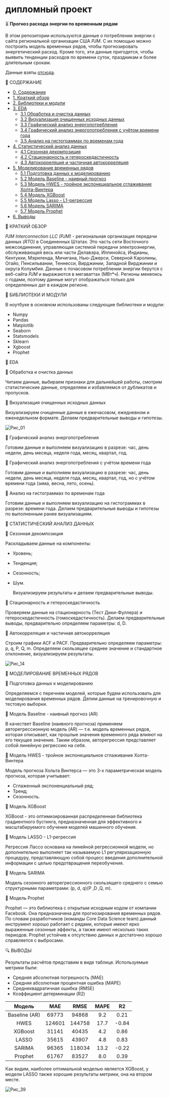 # дипломный проект

⏳ **Прогноз расхода энергии по временным рядам**

  В этом репозитории используются данные о потреблении энергии с сайта региональной организации США *PJM*. С их помощью можно построить модель временных рядов, чтобы прогнозировать энергетический расход. Кроме того, эти данные пригодятся, чтобы выявить тенденции расходов по времени суток, праздникам и более длительным срокам.

Данные взяты [отсюда](https://www.kaggle.com/datasets/robikscube/hourly-energy-consumption).

📂 СОДЕРЖАНИЕ<a id="0"></a>

- [0. Содержание](#0)
- [1. Краткий обзор](#1)
- [2. Библиотеки и модули](#2)
- [3. EDA](#3)
  - [3.1 Обработка и очистка данных](#3.1)
  - [3.2 Визуализация очищенных исходных данных](#3.2)
  - [3.3 Графический анализ энергопотребления](#3.3)
  - [3.4 Графический анализ энергопотребления с учётом времени года](#3.4)
  - [3.5 Анализ на гистограммах по временам года](#3.5)
- [4. Статистический анализ данных](#4)
  - [4.1 Сезонная декомпозиция](#4.1)
  - [4.2 Стационарность и гетероскедастичность](#4.2)
  - [4.3 Автокорреляция и частичная автокорреляция](#4.3)
- [5. Моделирование временных рядов](#5)
  - [5.1 Подготовка данных к моделированию](#5.1)
  - [5.2 Модель Baseline - наивный прогноз](#5.2)
  - [5.3 Модель HWES - тройное экспонециальное сглаживание Холта-Винтера](#5.3)
  - [5.4 Модель XGBoost](#5.4)
  - [5.5 Модель Lasso - L1-регрессия](#5.5)
  - [5.6 Модель SARIMA](#5.6)
  - [5.7 Модель Prophet](#5.7)
- [6. Выводы](#6)

📂 КРАТКИЙ ОБЗОР<a id="1"></a>

  *PJM Interconnection LLC (PJM)* - региональная организация передачи данных *(RTO)* в Соединенных Штатах. Это часть сети Восточного межсоединения, управляющая системой передачи электроэнергии, обслуживающей весь или части Делавэра, Иллинойса, Индианы, Кентукки, Мэриленда, Мичигана, Нью-Джерси, Северной Каролины, Огайо, Пенсильвании, Теннесси, Вирджинии, Западной Вирджинии и округа Колумбия.
Данные о почасовом потреблении энергии берутся с веб-сайта *PJM* и выражаются в мегаваттах (МВт*ч).
Регионы менялись с годами, поэтому данные могут отображаться только для определенных дат в каждом регионе.

📂 БИБЛИОТЕКИ И МОДУЛИ<a id="2"></a>

  В ноутбуке в основном использованы следующие библиотеки и модули:

- Numpy
- Pandas
- Matplotlib
- Seaborn
- Statsmodels
- Sklearn
- Xgboost
- Prophet

📂 EDA<a id="3"></a>

📐 Обработка и очистка данных<a id="3.1"></a>

  Читаем данные, выбираем признаки для дальнейшей работы, смотрим статистические данные, определяем и избавляемся от дубликатов и пропусков.

📐 Визуализация очищенных исходных данных<a id="3.2"></a>

  Визуализируем очищенные данные в ежечасовом, ежедневном и еженедельном формате. Делаем предварительные выводы и гипотезы.

![Рис_01](./Images/image_01.png "Потребление энергии PJM")

📐 Графический анализ энергопотребления<a id="3.3"></a>

  Готовим данные и выполняем визуализацию в разрезе: час, день недели, день месяца, неделя года, месяц, квартал, год.

📐 Графический анализ энергопотребления с учётом времени года<a id="3.4"></a>

  Готовим данные и выполняем визуализацию в разрезе: час, день недели, день месяца, неделя года, месяц, квартал, год, но с учётом времени года (зима, весна, лето, осень).

📐 Анализ на гистограммах по временам года<a id="3.5"></a>

  Готовим данные и выполняем визуализацию на гистограммах в разрезе: времени года. Делаем предварительные выводы и гипотезы по выполненным ранее визуализациям.

📂 СТАТИСТИЧЕСКИЙ АНАЛИЗ ДАННЫХ<a id="4"></a>

📐 Сезонная декомпозиция<a id="4.1"></a>

  Раскладываем данные на компоненты:

- Уровень;
- Тенденция;
- Сезонность;
- Шум.

  Визуализируем результаты и делаем предварительные выводы.

📐 Стационарность и гетероскедастичность<a id="4.2"></a>

  Проверяем данные на стационарность (Тест Дики-Фуллера) и гетероскедастичность (гомоскедастичность). Делаем предварительные выводы, предварительно определяем параметры: d, D.

📐 Автокорреляция и частичная автокорреляция<a id="4.3"></a>

  Строим графики ACF и PACF. Предварительно определяем параметры: p, q, P, Q, m. Определяем скользящее среднее значение и стандартное отклонение, визуализируем результаты.

![Рис_14](./Images/image_14.png "Потребление энергии, скользящее среднее и стандартное отклонение")

📂 МОДЕЛИРОВАНИЕ ВРЕМЕННЫХ РЯДОВ<a id="5"></a>

📐 Подготовка данных к моделированию<a id="5.1"></a>

  Определяемся с перечнем моделей, которые будем использовать для моделирования временных рядов. Делим данные на тренировочную и тестовую выборки.

📐 Модель Baseline - наивный прогноз (AR)<a id="5.2"></a>

  В качествет Baseline (наивного прогноза) применяем авторегрессионную модель (AR) — т.е. модель временных рядов, которая описывает, как прошлые значения временного ряда влияют на его текущее значение. Таким образом, авторегрессия представляет собой линейную регрессию на себя.

📐 Модель HWES - тройное экспонециальное сглаживание Холта-Винтера<a id="5.3"></a>

  Модель прогноза Хольта Винтерса — это 3-х параметрическая модель прогноза, которая учитывает:

- Сглаженный экспоненциальный ряд;
- Тренд;
- Сезонность.

📐 Модель XGBoost<a id="5.4"></a>

  XGBoost - это оптимизированная распределенная библиотека градиентного бустинга, предназначенная для эффективного и масштабируемого обучения моделей машинного обучения.

📐 Модель LASSO - L1-регрессия<a id="5.5"></a>

  Регрессия Лассо основана на линейной регрессионной модели, но дополнительно выполняет так называемую L1 регуляризационную процедуру, представляющую собой процесс введения дополнительной информации с целью предотвращения переобучения.

📐 Модель SARIMA<a id="5.6"></a>

  Модель сезонного авторегрессионного скользящего среднего с семью структурными параметрами: (p, d, q)(P ,D ,Q, m).

📐 Модель Prophet<a id="5.7"></a>

  Prophet — это библиотека с открытым исходным кодом от компании Facebook. Она предназначена для прогнозирования временных рядов. По словам разработчиков (команды Core Data Science team) данный инструмент хорошо работает с рядами, которые имеют ярко выраженные сезонные эффекты, а также имеют несколько таких периодов. Prophet устойчив к отсутствию данных и достаточно хорошо справляется с выбросами.

🔍 ВЫВОДЫ<a id="6"></a>

  Результаты расчётов представим в виде таблице. Используемые метрики были:

- Средняя абсолютная погрешность (MAE)
- Средняя абсолютная процентная ошибка (MAPE)
- Среднеквадратичная ошибка (RMSE)
- Коэффициент детерминации (R2)

|Модель|MAE|RMSE|MAPE|R2|
|:---:|:---:|:---:|:---:|:---:|
|Baseline (AR)|69773|94868|9.2|0.21|
|HWES|124601|144758|17.7|-0.84|
|XGBoost|31141|40435|4.2|0.86|
|LASSO|35615|43907|4.8|0.83|
|SARIMA|96365|118034|13.2|-0.22|
|Prophet|61767|83527|8.0|0.39|

Как видим, наиболее оптимальной моделью является XGBoost, у модели LASSO также хорошие результаты метрики, она на втором месте.

![Рис_39](./Images/image_39.png "Результат моделирования")
